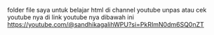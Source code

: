 folder file saya untuk belajar html di channel youtube unpas atau 
cek youtube nya di link youtube nya dibawah ini
https://youtube.com/@sandhikagalihWPU?si=PkRImN0dm6SQ0nZT
